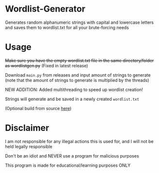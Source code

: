 # Wordlist-Generator
Generates random alphanumeric strings with capital and lowercase letters and saves them to wordlist.txt for all your brute-forcing needs

# Usage
~~Make sure you have the empty wordlist.txt file in the same directory/folder as wordlistgen.py~~ (Fixed in latest release)

Download `main.py` from releases and input amount of strings to generate (note that the amount of strings to generate is multiplied by the threads)

NEW ADDITION: Added multithreading to speed up wordlist creation!

Strings will generate and be saved in a newly created `wordlist.txt`

(Optional build from source [here](guide/BFS.md))

# Disclaimer
I am not responsible for any illegal actions this is used for, and I will not be held legally responsible

Don't be an idiot and NEVER use a program for malicious purposes

This program is made for educational/learning purposes ONLY
